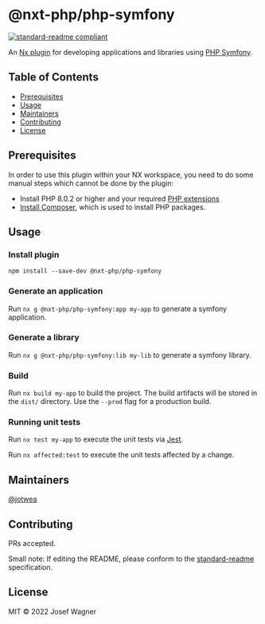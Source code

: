 # @nxt-php/php-symfony

[![standard-readme compliant](https://img.shields.io/badge/standard--readme-OK-green.svg?style=flat-square)](https://github.com/RichardLitt/standard-readme)

An [Nx plugin](https://nx.dev) for developing applications and libraries using [PHP Symfony](https://symfony.com/).

## Table of Contents

- [Prerequisites](#prerequisites)
- [Usage](#usage)
- [Maintainers](#maintainers)
- [Contributing](#contributing)
- [License](#license)

## Prerequisites

In order to use this plugin within your NX workspace, you need to do some manual steps which cannot be done by the plugin:
- Install PHP 8.0.2 or higher and your required [PHP extensions](https://symfony.com/doc/current/setup.html#technical-requirements)
- [Install Composer](https://getcomposer.org/download/), which is used to install PHP packages.

## Usage

### Install plugin

`npm install --save-dev @nxt-php/php-symfony`

### Generate an application

Run `nx g @nxt-php/php-symfony:app my-app` to generate a symfony application.

### Generate a library

Run `nx g @nxt-php/php-symfony:lib my-lib` to generate a symfony library.

### Build

Run `nx build my-app` to build the project. The build artifacts will be stored in the `dist/` directory. Use the `--prod` flag for a production build.

### Running unit tests

Run `nx test my-app` to execute the unit tests via [Jest](https://jestjs.io).

Run `nx affected:test` to execute the unit tests affected by a change.

## Maintainers

[@jotwea](https://github.com/jotwea)

## Contributing

PRs accepted.

Small note: If editing the README, please conform to the [standard-readme](https://github.com/RichardLitt/standard-readme) specification.

## License

MIT © 2022 Josef Wagner

